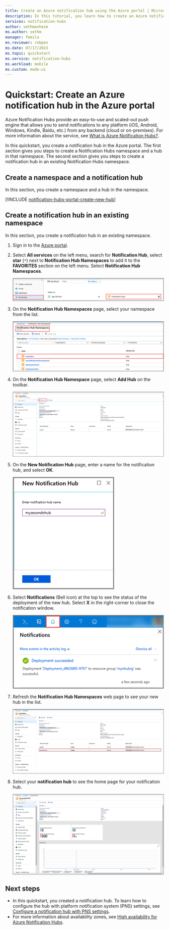 ```yaml
---
title: Create an Azure notification hub using the Azure portal | Microsoft Docs
description: In this tutorial, you learn how to create an Azure notification hub by using the Azure portal.
services: notification-hubs
author: sethmanheim
ms.author: sethm
manager: femila
ms.reviewer: rebpen
ms.date: 07/17/2023
ms.topic: quickstart
ms.service: notification-hubs
ms.workload: mobile
ms.custom: mode-ui
---
```


# Quickstart: Create an Azure notification hub in the Azure portal

Azure Notification Hubs provide an easy-to-use and scaled-out push engine that allows you to send notifications to any platform (iOS, Android, Windows, Kindle, Baidu, etc.) from any backend (cloud or on-premises). For more information about the service, see [What is Azure Notification Hubs?](notification-hubs-push-notification-overview.md).

In this quickstart, you create a notification hub in the Azure portal. The first section gives you steps to create a Notification Hubs namespace and a hub in that namespace. The second section gives you steps to create a notification hub in an existing Notification Hubs namespace.

## Create a namespace and a notification hub

In this section, you create a namespace and a hub in the namespace.

[!INCLUDE [notification-hubs-portal-create-new-hub](../../includes/notification-hubs-portal-create-new-hub.md)]

## Create a notification hub in an existing namespace

In this section, you create a notification hub in an existing namespace.

1. Sign in to the [Azure portal](https://portal.azure.com).
2. Select **All services** on the left menu, search for **Notification Hub**, select **star** (`*`) next to **Notification Hub Namespaces** to add it to the **FAVORITES** section on the left menu. Select **Notification Hub Namespaces**.

      ![Azure portal - select Notification Hub Namespaces](./media/create-notification-hub-portal/select-notification-hub-namespaces-all-services.png)
3. On the **Notification Hub Namespaces** page, select your namespace from the list.

      ![Select your namespace from the list](./media/create-notification-hub-portal/select-namespace.png)
4. On the **Notification Hub Namespace** page, select **Add Hub** on the toolbar.

      ![Notification Hub Namespaces - Add Hub button](./media/create-notification-hub-portal/add-hub-button.png)
5. On the **New Notification Hub** page, enter a name for the notification hub, and select **OK**.

      ![New Notification Hub page -> enter a name for your hub](./media/create-notification-hub-portal/new-notification-hub-page.png)
6. Select **Notifications** (Bell icon) at the top to see the status of the deployment of the new hub. Select **X** in the right-corner to close the notification window.

      ![Deployment notification](./media/create-notification-hub-portal/deployment-notification.png)
7. Refresh the **Notification Hub Namespaces** web page to see your new hub in the list.

      ![Screenshot that shows the Notification Hub Namespaces web page with the new hub in the list.](./media/create-notification-hub-portal/new-hub-in-list.png)
8. Select your **notification hub** to see the home page for your notification hub.

      ![Screenshot that shows the home page for your notification hub.](./media/create-notification-hub-portal/hub-home-page.png)

## Next steps

- In this quickstart, you created a notification hub. To learn how to configure the hub with platform notification system (PNS) settings, see [Configure a notification hub with PNS settings](configure-notification-hub-portal-pns-settings.md).
- For more information about availability zones, see [High availability for Azure Notification Hubs](notification-hubs-high-availability.md).
